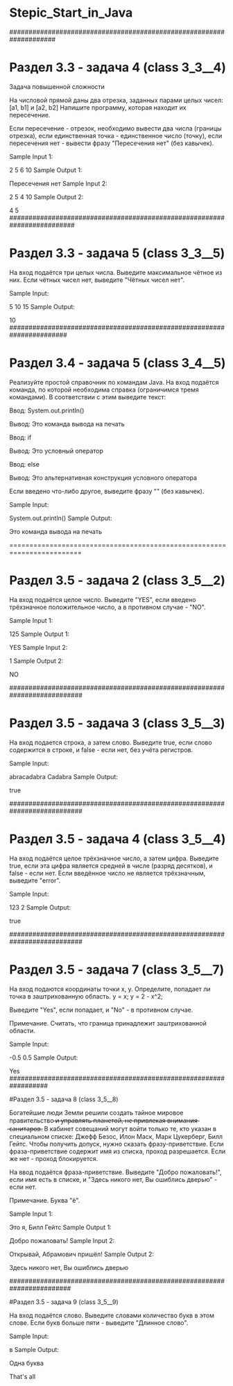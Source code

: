 # Stepic_Start_in_Java
####################################################################
# Раздел 3.3 - задача 4 (class 3_3__4)
Задача повышенной сложности

На числовой прямой даны два отрезка, заданных парами целых чисел: [a1, b1] и [a2, b2] Напишите программу, которая находит их пересечение.

Если пересечение - отрезок, необходимо вывести два числа (границы отрезка), если единственная точка - единственное число (точку), если пересечения нет - вывести фразу "Пересечения нет" (без кавычек). 

Sample Input 1:

2 5
6 10
Sample Output 1:

Пересечения нет
Sample Input 2:

2 5
4 10
Sample Output 2:

4 5
#########################################################################
# Раздел 3.3 - задача 5 (class 3_3__5)
На вход подаётся три целых числа. Выведите максимальное чётное из них. Если чётных чисел нет, выведите "Чётных чисел нет".

Sample Input:

5 10 15
Sample Output:

10
#######################################################################
# Раздел 3.4 - задача 5 (class 3_4__5)
Реализуйте простой справочник по командам Java. На вход подаётся команда, по которой необходима справка (ограничимся тремя командами). В соответствии с этим выведите текст:

Ввод: System.out.println()

Вывод: Это команда вывода на печать

Ввод: if

Вывод: Это условный оператор

Ввод: else

Вывод: Это альтернативная конструкция условного оператора



Если введено что-либо другое, выведите фразу "" (без кавычек).

Sample Input:

System.out.println()
Sample Output:

Это команда вывода на печать

========================================================================
# Раздел 3.5 - задача 2 (class 3_5__2)
На вход подаётся  целое число. Выведите "YES", если введено трёхзначное положительное число, а в противном случае - "NO".

Sample Input 1:

125
Sample Output 1:

YES
Sample Input 2:

1
Sample Output 2:

NO

###########################################################################

# Раздел 3.5 - задача 3 (class 3_5__3)

На вход подается строка, а затем слово. Выведите true, если слово содержится в строке, и false - если нет, без учёта регистров.

Sample Input:

abracadabra
Cadabra
Sample Output:

true

###########################################################################

# Раздел 3.5 - задача 4 (class 3_5__4)
На вход подаётся целое трёхзначное число, а затем цифра. Выведите true, если эта цифра является средней в числе (разряд десятков), и false - если нет. Если введённое число не является трёхзначным, выведите "error".

Sample Input:

123 2
Sample Output:

true

###########################################################################

# Раздел 3.5 - задача 7 (class 3_5__7)

На вход подаются координаты точки x, y. Определите, попадает ли точка в заштрихованную область.
y = x; 
y = 2 - x^2;

Выведите "Yes", если попадает, и "No" - в противном случае.

Примечание. Считать, что граница принадлежит заштрихованной области.

Sample Input:

-0.5
0.5
Sample Output:

Yes
##################################################################

#Раздел 3.5 - задача 8 (class 3_5__8)

Богатейшие люди Земли решили создать тайное мировое правительство  ̶и̶ ̶у̶п̶р̶а̶в̶л̶я̶т̶ь̶ ̶п̶л̶а̶н̶е̶т̶о̶й̶,̶ ̶н̶е̶ ̶п̶р̶и̶в̶л̶е̶к̶а̶я̶ ̶в̶н̶и̶м̶а̶н̶и̶я̶ ̶с̶а̶н̶и̶т̶а̶р̶о̶в̶. В кабинет совещаний могут войти только те, кто указан в специальном списке: Джефф Безос, Илон Маск,  Марк Цукерберг, Билл Гейтс. Чтобы получить допуск, нужно сказать фразу-приветствие. Если фраза-приветствие содержит имя из списка, проход разрешается. Если же нет - проход блокируется.

На ввод подаётся фраза-приветствие. Выведите "Добро пожаловать!", если имя есть в списке, и "Здесь никого нет, Вы ошиблись дверью" - если нет.

Примечание. Буква "ё".

Sample Input 1:

Это я, Билл Гейтс
Sample Output 1:

Добро пожаловать!
Sample Input 2:

Открывай, Абрамович пришёл!
Sample Output 2:

Здесь никого нет, Вы ошиблись дверью

########################################################################

#Раздел 3.5 - задача 9 (class 3_5__9)

На вход подаётся слово. Выведите словами количество букв в этом слове. Если букв больше пяти - выведите "Длинное слово".

Sample Input:

в
Sample Output:

Одна буква

That's all